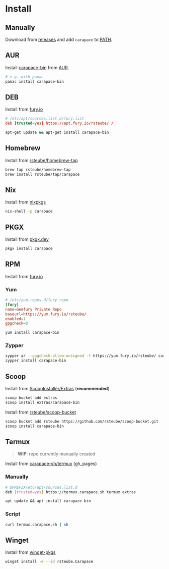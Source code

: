 # Install

## Manually

Download from [releases](https://github.com/carapace-sh/carapace-bin/releases) and add `carapace` to [PATH](https://en.wikipedia.org/wiki/PATH_(variable)).

## AUR

Install [carapace-bin](https://aur.archlinux.org/packages/carapace-bin/) from [AUR](https://aur.archlinux.org/).

```sh
# e.g. with pamac
pamac install carapace-bin
```

## DEB

Install from [fury.io](https://rsteube.fury.site/)

```toml
# /etc/apt/sources.list.d/fury.list
deb [trusted=yes] https://apt.fury.io/rsteube/ /
```

```sh
apt-get update && apt-get install carapace-bin
```

## Homebrew

Install from [rsteube/homebrew-tap](https://github.com/rsteube/homebrew-tap)

```sh
brew tap rsteube/homebrew-tap
brew install rsteube/tap/carapace
```

## Nix

Install from [nixpkgs](https://search.nixos.org/packages?show=carapace)

```sh
nix-shell -p carapace
```

## PKGX

Install from [pkgx.dev](https://pkgx.dev/pkgs/carapace.sh/)

```sh
pkgx install carapace
```

## RPM

Install from [fury.io](https://rsteube.fury.site/)

### Yum

```toml
# /etc/yum.repos.d/fury.repo
[fury]
name=Gemfury Private Repo
baseurl=https://yum.fury.io/rsteube/
enabled=1
gpgcheck=0
```

```sh
yum install carapace-bin
```

### Zypper

```sh
zypper ar --gpgcheck-allow-unsigned -f https://yum.fury.io/rsteube/ carapace
zypper install carapace-bin
```

## Scoop

Install from [ScoopInstaller/Extras](https://github.com/ScoopInstaller/Extras) (**recommended**)

```sh
scoop bucket add extras
scoop install extras/carapace-bin
```

Install from [rsteube/scoop-bucket](https://github.com/rsteube/scoop-bucket)

```sh
scoop bucket add rsteube https://github.com/rsteube/scoop-bucket.git
scoop install carapace-bin
```

## Termux

> **WIP**: repo currently manually created

Install from [carapace-sh/termux](https://github.com/carapace-sh/termux) (gh_pages)

### Manually

```sh
# $PREFIX/etc/apt/sources.list.d
deb [trusted=yes] https://termux.carapace.sh termux extras  
```

```sh
apt update && apt install carapace-bin
```

### Script
```sh
curl termux.carapace.sh | sh
```

## Winget

Install from [winget-pkgs](https://github.com/microsoft/winget-pkgs)

```sh
winget install -e --id rsteube.Carapace
```
